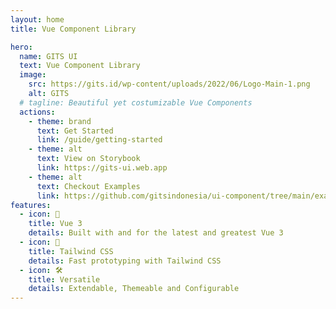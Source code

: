```yaml
---
layout: home
title: Vue Component Library

hero:
  name: GITS UI
  text: Vue Component Library
  image:
    src: https://gits.id/wp-content/uploads/2022/06/Logo-Main-1.png
    alt: GITS
  # tagline: Beautiful yet costumizable Vue Components
  actions:
    - theme: brand
      text: Get Started
      link: /guide/getting-started
    - theme: alt
      text: View on Storybook
      link: https://gits-ui.web.app
    - theme: alt
      text: Checkout Examples
      link: https://github.com/gitsindonesia/ui-component/tree/main/examples
features:
  - icon: 🖖
    title: Vue 3
    details: Built with and for the latest and greatest Vue 3
  - icon: 💨
    title: Tailwind CSS
    details: Fast prototyping with Tailwind CSS
  - icon: 🛠️
    title: Versatile
    details: Extendable, Themeable and Configurable
---
```

